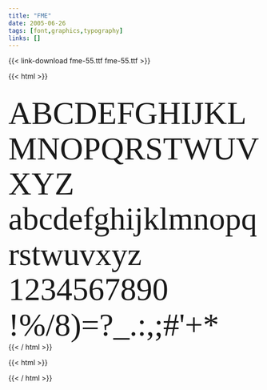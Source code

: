 ```yaml
---
title: "FME"
date: 2005-06-26
tags: [font,graphics,typography]
links: []
---
```

{{< link-download fme-55.ttf  fme-55.ttf >}}

{{< html >}}
<br/><br/>
<div class="font-preview">ABCDEFGHIJKLMNOPQRSTWUVXYZ</div>
<div class="font-preview">abcdefghijklmnopqrstwuvxyz</div>
<div class="font-preview">1234567890</div>
<div class="font-preview">!%/8)=?_.:,;#'+*</div>
{{< / html >}}

{{< html >}}
<style>
@font-face { font-family : "FME"; src: url('fme-55.ttf') format('truetype'); }
:root {
	--font-family-title: 'FME';
	--h1-size: 8rem;
}
h1.title {
	letter-spacing: 0.05em;
}
div.font-preview {
	font-family : "FME";
	line-height: 1.1em;
	/* letter-spacing: 0.5rem; */
	font-size: 4rem;
	word-break: break-all;
}
</style>
{{< / html >}}
